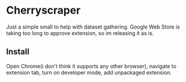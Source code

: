 # Cherryscraper
Just a simple small to help with dataset gathering.
Google Web Store is taking too long to approve extension, so im releasing it as is.
## Install
Open Chrome(i don't think it supports any other browser), navigate to extension tab, turn on developer mode, add unpackaged extension.
